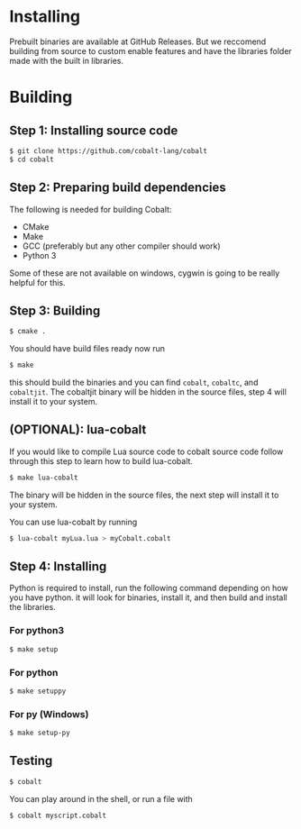 # Installing
Prebuilt binaries are available at GitHub Releases. But we reccomend building from source to custom
enable features and have the libraries folder made with the built in libraries.
# Building
## Step 1: Installing source code
```bash
$ git clone https://github.com/cobalt-lang/cobalt
$ cd cobalt
```
## Step 2: Preparing build dependencies
The following is needed for building Cobalt:
- CMake
- Make
- GCC (preferably but any other compiler should work)
- Python 3

Some of these are not available on windows, cygwin is going to be really helpful for this.
## Step 3: Building
```bash
$ cmake .
```
You should have build files ready now run
```bash
$ make
```
this should build the binaries and you can find `cobalt`, `cobaltc`, and `cobaltjit`. The cobaltjit binary
will be hidden in the source files, step 4 will install it to your system.
## (OPTIONAL): lua-cobalt
If you would like to compile Lua source code to cobalt source code 
follow through this step to learn how to build lua-cobalt.
```bash
$ make lua-cobalt
```
The binary will be hidden in the source files, the next step will install it to your system.    

You can use lua-cobalt by running
```bash
$ lua-cobalt myLua.lua > myCobalt.cobalt
```
## Step 4: Installing
Python is required to install, run the following command depending on how you have python.
it will look for binaries, install it, and then build and install the libraries.
### For python3
```bash
$ make setup
```
### For python
```bash
$ make setuppy
```
### For py (Windows)
```bash
$ make setup-py
```
## Testing
```bash
$ cobalt
```
You can play around in the shell, or run a file with
```bash
$ cobalt myscript.cobalt
```


